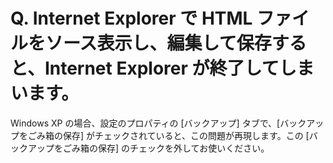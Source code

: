 # Q. Internet Explorer で HTML ファイルをソース表示し、編集して保存すると、Internet Explorer が終了してしまいます。

Windows XP の場合、設定のプロパティの \[バックアップ\] タブで、\[バックアップをごみ箱の保存\] がチェックされていると、この問題が再現します。この \[バックアップをごみ箱の保存\] のチェックを外してお使いください。

